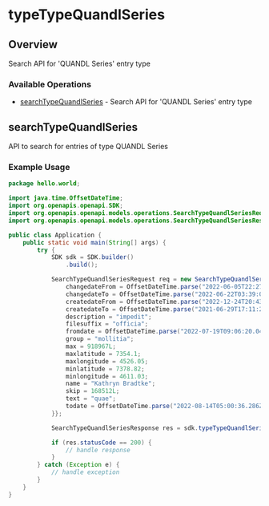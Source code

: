 # typeTypeQuandlSeries

## Overview

Search API for 'QUANDL Series' entry type

### Available Operations

* [searchTypeQuandlSeries](#searchtypequandlseries) - Search API for 'QUANDL Series' entry type

## searchTypeQuandlSeries

API to search for entries of type QUANDL Series

### Example Usage

```java
package hello.world;

import java.time.OffsetDateTime;
import org.openapis.openapi.SDK;
import org.openapis.openapi.models.operations.SearchTypeQuandlSeriesRequest;
import org.openapis.openapi.models.operations.SearchTypeQuandlSeriesResponse;

public class Application {
    public static void main(String[] args) {
        try {
            SDK sdk = SDK.builder()
                .build();

            SearchTypeQuandlSeriesRequest req = new SearchTypeQuandlSeriesRequest() {{
                changedateFrom = OffsetDateTime.parse("2022-06-05T22:27:28.341Z");
                changedateTo = OffsetDateTime.parse("2022-06-22T03:39:05.204Z");
                createdateFrom = OffsetDateTime.parse("2022-12-24T20:43:14.437Z");
                createdateTo = OffsetDateTime.parse("2021-06-29T17:11:28.894Z");
                description = "impedit";
                filesuffix = "officia";
                fromdate = OffsetDateTime.parse("2022-07-19T09:06:20.044Z");
                group = "mollitia";
                max = 918967L;
                maxlatitude = 7354.1;
                maxlongitude = 4526.05;
                minlatitude = 7378.82;
                minlongitude = 4611.03;
                name = "Kathryn Bradtke";
                skip = 168512L;
                text = "quae";
                todate = OffsetDateTime.parse("2022-08-14T05:00:36.286Z");
            }};            

            SearchTypeQuandlSeriesResponse res = sdk.typeTypeQuandlSeries.searchTypeQuandlSeries(req);

            if (res.statusCode == 200) {
                // handle response
            }
        } catch (Exception e) {
            // handle exception
        }
    }
}
```
